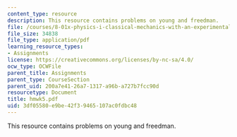 ```yaml
---
content_type: resource
description: This resource contains problems on young and freedman.
file: /courses/8-01x-physics-i-classical-mechanics-with-an-experimental-focus-fall-2002/3df05580e9be42f39465107ac0fdbc48_hmwk5.pdf
file_size: 34838
file_type: application/pdf
learning_resource_types:
- Assignments
license: https://creativecommons.org/licenses/by-nc-sa/4.0/
ocw_type: OCWFile
parent_title: Assignments
parent_type: CourseSection
parent_uid: 200a7e41-26a7-1317-a96b-a727b7fcc90d
resourcetype: Document
title: hmwk5.pdf
uid: 3df05580-e9be-42f3-9465-107ac0fdbc48
---
```

This resource contains problems on young and freedman.